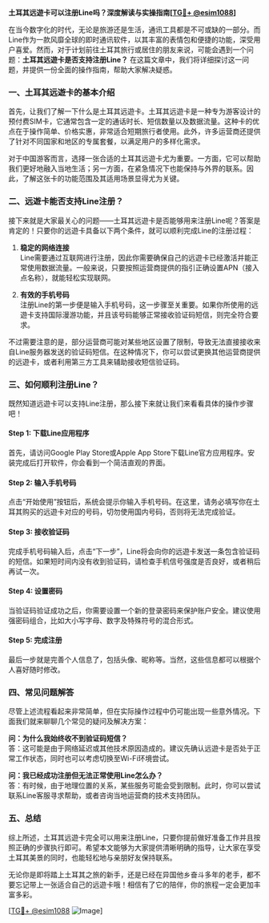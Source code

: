 **土耳其远遊卡可以注册Line吗？深度解读与实操指南[[TG💪+ @esim1088](https://t.me/s/esim1088)]**

在当今数字化的时代，无论是旅游还是生活，通讯工具都是不可或缺的一部分。而Line作为一款风靡全球的即时通讯软件，以其丰富的表情包和便捷的功能，深受用户喜爱。然而，对于计划前往土耳其旅行或居住的朋友来说，可能会遇到一个问题：**土耳其远遊卡是否支持注册Line？** 在这篇文章中，我们将详细探讨这一问题，并提供一份全面的操作指南，帮助大家解决疑惑。

### 一、土耳其远遊卡的基本介绍

首先，让我们了解一下什么是土耳其远遊卡。土耳其远遊卡是一种专为游客设计的预付费SIM卡，它通常包含一定的通话时长、短信数量以及数据流量。这种卡的优点在于操作简单、价格实惠，非常适合短期旅行者使用。此外，许多运营商还提供了针对不同国家和地区的专属套餐，以满足用户的多样化需求。

对于中国游客而言，选择一张合适的土耳其远遊卡尤为重要。一方面，它可以帮助我们更好地融入当地生活；另一方面，在紧急情况下也能保持与外界的联系。因此，了解这张卡的功能范围及其适用场景显得尤为关键。

### 二、远遊卡能否支持Line注册？

接下来就是大家最关心的问题——土耳其远遊卡是否能够用来注册Line呢？答案是肯定的！只要你的远遊卡具备以下两个条件，就可以顺利完成Line的注册过程：

1. **稳定的网络连接**  
   Line需要通过互联网进行注册，因此你需要确保自己的远遊卡已经激活并能正常使用数据流量。一般来说，只要按照运营商提供的指引正确设置APN（接入点名称），就能轻松实现联网。

2. **有效的手机号码**  
   注册Line的第一步便是输入手机号码，这一步骤至关重要。如果你所使用的远遊卡支持国际漫游功能，并且该号码能够正常接收验证码短信，则完全符合要求。

不过需要注意的是，部分运营商可能对某些地区设置了限制，导致无法直接接收来自Line服务器发送的验证码短信。在这种情况下，你可以尝试更换其他运营商提供的远遊卡，或者利用第三方工具来辅助接收短信验证码。

### 三、如何顺利注册Line？

既然知道远遊卡可以支持Line注册，那么接下来就让我们来看看具体的操作步骤吧！

#### Step 1: 下载Line应用程序
首先，请访问Google Play Store或Apple App Store下载Line官方应用程序。安装完成后打开软件，你会看到一个简洁直观的界面。

#### Step 2: 输入手机号码
点击“开始使用”按钮后，系统会提示你输入手机号码。在这里，请务必填写你在土耳其购买的远遊卡对应的号码，切勿使用国内号码，否则将无法完成验证。

#### Step 3: 接收验证码
完成手机号码输入后，点击“下一步”，Line将会向你的远遊卡发送一条包含验证码的短信。如果短时间内没有收到验证码，请检查手机信号强度是否良好，或者稍后再试一次。

#### Step 4: 设置密码
当验证码验证成功之后，你需要设置一个新的登录密码来保护账户安全。建议使用强密码组合，比如大小写字母、数字及特殊符号的混合形式。

#### Step 5: 完成注册
最后一步就是完善个人信息了，包括头像、昵称等。当然，这些信息都可以根据个人喜好随时修改。

### 四、常见问题解答

尽管上述流程看起来非常简单，但在实际操作过程中仍可能出现一些意外情况。下面我们就来聊聊几个常见的疑问及解决方案：

**问：为什么我始终收不到验证码短信？**  
答：这可能是由于网络延迟或其他技术原因造成的。建议先确认远遊卡是否处于正常工作状态，同时也可以考虑切换至Wi-Fi环境尝试。

**问：我已经成功注册但无法正常使用Line怎么办？**  
答：有时候，由于地理位置的关系，某些服务可能会受到限制。此时，你可以尝试联系Line客服寻求帮助，或者咨询当地运营商的技术支持团队。

### 五、总结

综上所述，土耳其远遊卡完全可以用来注册Line，只要你提前做好准备工作并且按照正确的步骤执行即可。希望本文能够为大家提供清晰明确的指导，让大家在享受土耳其美景的同时，也能轻松地与亲朋好友保持联系。

无论你是即将踏上土耳其之旅的新手，还是已经在异国他乡奋斗多年的老手，都不要忘记带上一张适合自己的远遊卡哦！相信有了它的陪伴，你的旅程一定会更加丰富多彩。

[[TG💪+ @esim1088](https://t.me/s/esim1088) ![Image](https://i.postimg.cc/4NQfJmqS/Snipaste-2025-05-13-00-14-12.png)]